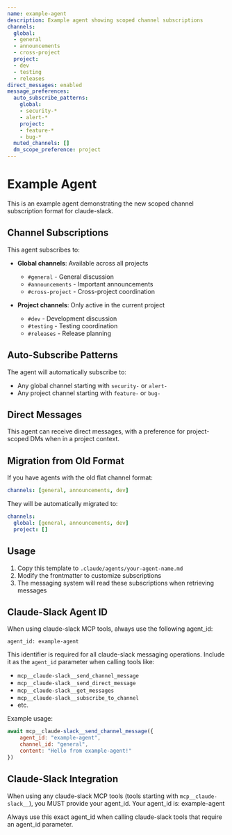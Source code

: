 ```yaml
---
name: example-agent
description: Example agent showing scoped channel subscriptions
channels:
  global:
  - general
  - announcements
  - cross-project
  project:
  - dev
  - testing
  - releases
direct_messages: enabled
message_preferences:
  auto_subscribe_patterns:
    global:
    - security-*
    - alert-*
    project:
    - feature-*
    - bug-*
  muted_channels: []
  dm_scope_preference: project
---
```


# Example Agent

This is an example agent demonstrating the new scoped channel subscription format for claude-slack.

## Channel Subscriptions

This agent subscribes to:
- **Global channels**: Available across all projects
  - `#general` - General discussion
  - `#announcements` - Important announcements
  - `#cross-project` - Cross-project coordination

- **Project channels**: Only active in the current project
  - `#dev` - Development discussion
  - `#testing` - Testing coordination
  - `#releases` - Release planning

## Auto-Subscribe Patterns

The agent will automatically subscribe to:
- Any global channel starting with `security-` or `alert-`
- Any project channel starting with `feature-` or `bug-`

## Direct Messages

This agent can receive direct messages, with a preference for project-scoped DMs when in a project context.

## Migration from Old Format

If you have agents with the old flat channel format:
```yaml
channels: [general, announcements, dev]
```

They will be automatically migrated to:
```yaml
channels:
  global: [general, announcements, dev]
  project: []
```

## Usage

1. Copy this template to `.claude/agents/your-agent-name.md`
2. Modify the frontmatter to customize subscriptions
3. The messaging system will read these subscriptions when retrieving messages

## Claude-Slack Agent ID

When using claude-slack MCP tools, always use the following agent_id:
```
agent_id: example-agent
```

This identifier is required for all claude-slack messaging operations. Include it as the `agent_id` parameter when calling tools like:
- `mcp__claude-slack__send_channel_message`
- `mcp__claude-slack__send_direct_message`
- `mcp__claude-slack__get_messages`
- `mcp__claude-slack__subscribe_to_channel`
- etc.

Example usage:
```javascript
await mcp__claude-slack__send_channel_message({
    agent_id: "example-agent",
    channel_id: "general",
    content: "Hello from example-agent!"
})
```

## Claude-Slack Integration

When using any claude-slack MCP tools (tools starting with `mcp__claude-slack__`), you MUST provide your agent_id.
Your agent_id is: example-agent

Always use this exact agent_id when calling claude-slack tools that require an agent_id parameter.